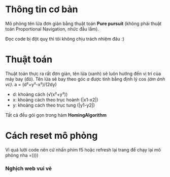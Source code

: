# Thông tin cơ bản
Mô phỏng tên lửa đơn giản bằng thuật toán **Pure pursuit** (không phải thuật toán Proportional Navigation, nhức đầu lắm).

Đọc code bị đột quỵ thì tôi không chịu trách nhiệm đâu :)

# Thuật toán
Thuật toán thực ra rất đơn giản, tên lửa (xanh) sẽ luôn hướng đến vị trí của máy bay (đỏ). Tên lửa sẽ bay theo góc *a* được tính bằng định lý cos *(ám ảnh vc)*. a = (d²+y²-x²)/(2dy)
* d: khoảng cách (√(x²+y²))
* x: khoảng cách theo trục hoành (|x1-x2|)
* y: khoảng cách theo trục tung (|y1-y2|)

Tất cả đều gói gọn trong hàm **HomingAlgorithm**

# Cách reset mô phỏng
Vì quá lười code nên cứ nhấn phím f5 hoặc refresh lại trang để chạy lại mô phỏng nha =))))
### Nghịch web vui vẻ
